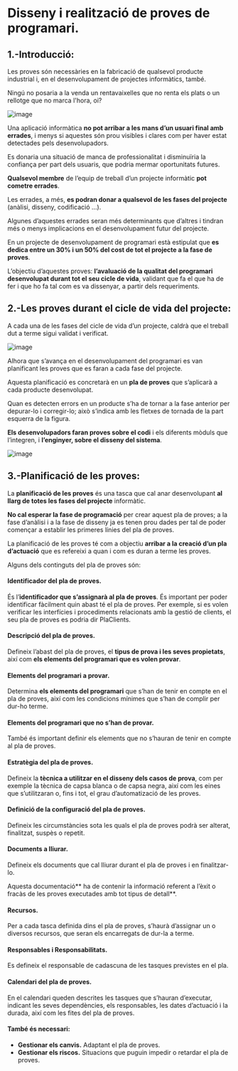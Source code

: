 # Disseny i realització de proves de programari.

## 1.-Introducció:

Les proves són necessàries en la fabricació de qualsevol producte industrial i, en el desenvolupament de projectes informàtics, també.

Ningú no posaria a la venda un rentavaixelles que no renta els plats o un rellotge que no marca l'hora, oi?

![image](https://user-images.githubusercontent.com/110727546/203427980-60e526cc-2866-4d65-b9e6-eaad56b1b387.png)


Una aplicació informàtica **no pot arribar a les mans d’un usuari final amb errades**, i menys si aquestes són prou visibles i clares com per haver estat detectades pels desenvolupadors. 

Es donaria una situació de manca de professionalitat i disminuïria la confiança per part dels usuaris, que podria mermar oportunitats futures.

**Qualsevol membre** de l’equip de treball d’un projecte informàtic **pot cometre errades**.

 Les errades, a més, **es podran donar a qualsevol de les fases del projecte** (anàlisi, disseny, codificació …). 

Algunes d’aquestes errades seran més determinants que d’altres i tindran més o menys implicacions en el desenvolupament futur del projecte.

En un projecte de desenvolupament de programari està estipulat que **es dedica entre un 30% i un 50% del cost de tot el projecte a la fase de proves**.

L’objectiu d’aquestes proves: **l’avaluació de la qualitat del programari desenvolupat durant tot el seu cicle de vida**, validant que fa el que ha de fer i que ho fa tal com es va dissenyar, a partir dels requeriments.

## 2.-Les proves durant el cicle de vida del projecte:

A cada una de les fases del cicle de vida d’un projecte, caldrà que el treball dut a terme sigui validat i verificat.

![image](https://user-images.githubusercontent.com/110727546/203427816-1b189878-a7e3-48d9-9093-3532cb314507.png)


Alhora que s’avança en el desenvolupament del programari es van planificant les proves que es faran a cada fase del projecte. 

Aquesta planificació es concretarà en un **pla de proves** que s’aplicarà a cada producte desenvolupat. 

Quan es detecten errors en un producte s’ha de tornar a la fase anterior per depurar-lo i corregir-lo; això s’indica amb les fletxes de tornada de la part esquerra de la figura.

**Els desenvolupadors faran proves sobre el codi** i els diferents mòduls que l’integren, i **l’enginyer, sobre el disseny del sistema**.

![image](https://user-images.githubusercontent.com/110727546/203430974-13ba86fb-ef1e-4e37-b318-19a8bd1ccd8d.png)

## 3.-Planificació de les proves:

La **planificació de les proves** és una tasca que cal anar desenvolupant **al llarg de totes les fases del projecte** informàtic. 

**No cal esperar la fase de programació** per crear aquest pla de proves; a la fase d’anàlisi i a la fase de disseny ja es tenen prou dades per tal de poder començar a establir les primeres línies del pla de proves.

La planificació de les proves té com a objectiu **arribar a la creació d’un pla d’actuació** que es refereixi a quan i com es duran a terme les proves.

Alguns dels continguts del pla de proves són:

#### Identificador del pla de proves.

És l’**identificador que s’assignarà al pla de proves**. És important per poder identificar fàcilment quin abast té el pla de proves. 
Per exemple, si es volen verificar les interfícies i procediments relacionats amb la gestió de clients, el seu pla de proves es podria dir PlaClients.

#### Descripció del pla de proves. 

Defineix l’abast del pla de proves, el **tipus de prova i les seves propietats**, així com **els elements del programari que es volen provar**.

#### Elements del programari a provar. 

Determina **els elements del programari** que s’han de tenir en compte en el pla de proves, així com les condicions mínimes que s’han de complir per dur-ho terme.

#### Elements del programari que no s’han de provar. 

També és important definir els elements que no s’hauran de tenir en compte al pla de proves.

#### Estratègia del pla de proves. 

Defineix la **tècnica a utilitzar en el disseny dels casos de prova**, com per exemple la tècnica de capsa blanca o de capsa negra, així com les eines que s’utilitzaran o, fins i tot, el grau d’automatizació de les proves.

#### Definició de la configuració del pla de proves. 

Defineix les circumstàncies sota les quals el pla de proves podrà ser alterat, finalitzat, suspès o repetit.

#### Documents a lliurar. 

Defineix els documents que cal lliurar durant el pla de proves i en finalitzar-lo. 

Aquesta documentació** ha de contenir la informació referent a l’èxit o fracàs de les proves executades amb tot tipus de detall**.

#### Recursos. 

Per a cada tasca definida dins el pla de proves, s’haurà d’assignar un o diversos recursos, que seran els encarregats de dur-la a terme.

#### Responsables i Responsabilitats. 

Es defineix el responsable de cadascuna de les tasques previstes en el pla.

#### Calendari del pla de proves. 

En el calendari queden descrites les tasques que s’hauran d’executar, indicant les seves dependències, els responsables, les dates d’actuació i la durada, així com les fites del pla de proves. 

#### També és necessari:

- **Gestionar els canvis.** Adaptant el pla de proves.
- **Gestionar els riscos.** Situacions que puguin impedir o retardar el pla de proves.
